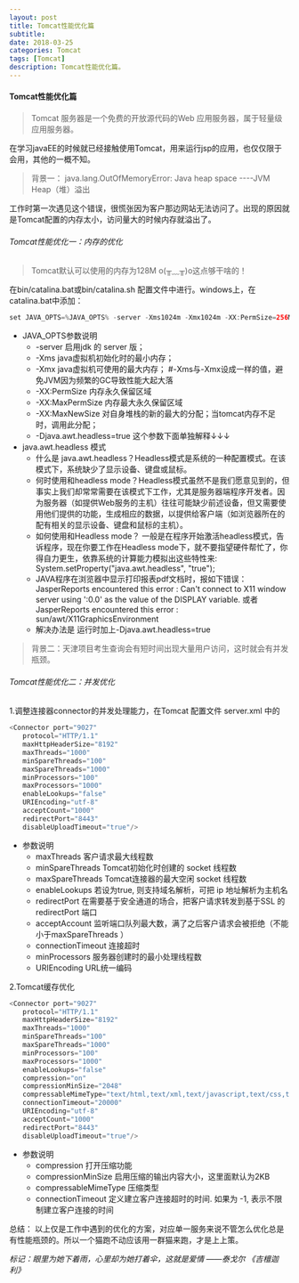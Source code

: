 ```yaml
---
layout: post
title: Tomcat性能优化篇
subtitle: 
date: 2018-03-25
categories: Tomcat
tags: [Tomcat]
description: Tomcat性能优化篇。
---
```


#### Tomcat性能优化篇
> Tomcat 服务器是一个免费的开放源代码的Web 应用服务器，属于轻量级应用服务器。

在学习javaEE的时候就已经接触使用Tomcat，用来运行jsp的应用，也仅仅限于会用，其他的一概不知。

> 背景一： java.lang.OutOfMemoryError: Java heap space ----JVM Heap（堆）溢出

工作时第一次遇见这个错误，很慌张因为客户那边网站无法访问了。出现的原因就是Tomcat配置的内存太小，访问量大的时候内存就溢出了。

###### Tomcat性能优化一：内存的优化
> Tomcat默认可以使用的内存为128M o(╥﹏╥)o这点够干啥的！

在bin/catalina.bat或bin/catalina.sh 配置文件中进行。windows上，在catalina.bat中添加：

```Java
set JAVA_OPTS=%JAVA_OPTS% -server -Xms1024m -Xmx1024m -XX:PermSize=256M -XX:MaxNewSize=512m -XX:MaxPermSize=256m -Djava.awt.headless=true
```

- JAVA_OPTS参数说明 
    - -server 启用jdk 的 server 版； 
    - -Xms java虚拟机初始化时的最小内存； 
    - -Xmx java虚拟机可使用的最大内存； #-Xms与-Xmx设成一样的值，避免JVM因为频繁的GC导致性能大起大落
    - -XX:PermSize 内存永久保留区域 
    - -XX:MaxPermSize 内存最大永久保留区域
    - -XX:MaxNewSize 对自身堆栈的新的最大的分配；当tomcat内存不足时，调用此分配；
    - -Djava.awt.headless=true 这个参数下面单独解释↓↓↓
　　
- java.awt.headless 模式
    - 什么是 java.awt.headless？Headless模式是系统的一种配置模式。在该模式下，系统缺少了显示设备、键盘或鼠标。
    - 何时使用和headless mode？Headless模式虽然不是我们愿意见到的，但事实上我们却常常需要在该模式下工作，尤其是服务器端程序开发者。因为服务器（如提供Web服务的主机）往往可能缺少前述设备，但又需要使用他们提供的功能，生成相应的数据，以提供给客户端（如浏览器所在的配有相关的显示设备、键盘和鼠标的主机）。
    - 如何使用和Headless mode？
一般是在程序开始激活headless模式，告诉程序，现在你要工作在Headless  mode下，就不要指望硬件帮忙了，你得自力更生，依靠系统的计算能力模拟出这些特性来:
System.setProperty("java.awt.headless", "true");
    - JAVA程序在浏览器中显示打印报表pdf文档时，报如下错误：
JasperReports encountered this error : Can't connect to X11 window server using ':0.0' as the value of the DISPLAY variable.
或者JasperReports encountered this error : sun/awt/X11GraphicsEnvironment
    - 解决办法是
运行时加上-Djava.awt.headless=true


> 背景二：天津项目考生查询会有短时间出现大量用户访问，这时就会有并发瓶颈。

###### Tomcat性能优化二：并发优化

1.调整连接器connector的并发处理能力，在Tomcat 配置文件 server.xml 中的

```Java
<Connector port="9027"
　　protocol="HTTP/1.1"
　　maxHttpHeaderSize="8192"
　　maxThreads="1000"
　　minSpareThreads="100"
　　maxSpareThreads="1000"
　　minProcessors="100"
　　maxProcessors="1000"
　　enableLookups="false"
　　URIEncoding="utf-8"
　　acceptCount="1000"
　　redirectPort="8443"
　　disableUploadTimeout="true"/>
```

- 参数说明
    - maxThreads 客户请求最大线程数 
    - minSpareThreads Tomcat初始化时创建的 socket 线程数 
    - maxSpareThreads Tomcat连接器的最大空闲 socket 线程数 
    - enableLookups 若设为true, 则支持域名解析，可把 ip 地址解析为主机名 
    - redirectPort 在需要基于安全通道的场合，把客户请求转发到基于SSL 的 redirectPort 端口 
    - acceptAccount 监听端口队列最大数，满了之后客户请求会被拒绝（不能小于maxSpareThreads ） 
    - connectionTimeout 连接超时 
    - minProcessors 服务器创建时的最小处理线程数 
    - URIEncoding URL统一编码

2.Tomcat缓存优化

```Java
<Connector port="9027"
　　protocol="HTTP/1.1"
　　maxHttpHeaderSize="8192"
　　maxThreads="1000"
　　minSpareThreads="100"
　　maxSpareThreads="1000"
　　minProcessors="100"
　　maxProcessors="1000"
　　enableLookups="false"
　　compression="on"
　　compressionMinSize="2048"
　　compressableMimeType="text/html,text/xml,text/javascript,text/css,text/plain"
　　connectionTimeout="20000"
　　URIEncoding="utf-8"
　　acceptCount="1000"
　　redirectPort="8443"
　　disableUploadTimeout="true"/>

```

- 参数说明
    - compression 打开压缩功能 
    - compressionMinSize 启用压缩的输出内容大小，这里面默认为2KB 
    - compressableMimeType 压缩类型 
    - connectionTimeout 定义建立客户连接超时的时间. 如果为 -1, 表示不限制建立客户连接的时间


总结： 以上仅是工作中遇到的优化的方案，对应单一服务来说不管怎么优化总是有性能瓶颈的。所以一个猫跑不动应该用一群猫来跑，才是上上策。

*标记：眼里为她下着雨，心里却为她打着伞，这就是爱情
——泰戈尔 《吉檀迦利》*